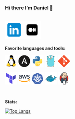 ### Hi there I’m Daniel 👋

<br />
<div>
<a href="https://www.linkedin.com/in/daniel-negreiros-64aa4729/" target="_blank">
  <img align="left" height="60px" src="imgs/linkedin.svg" />
</a>
<a href="https://medium.com/@danielnegreirosb" target="_blank">
  <img align="left" height="60px" src="imgs/medium.svg" />
</a>
</div>
<br />
<br />
<br />
<br />

**Favorite languages and tools:**

<p align="left">
<code><img height="40" src="imgs/linux.svg"></code>
<code><img height="40" src="imgs/ansible.svg"></code>
<code><img height="40" src="imgs/python.svg"></code>
<code><img height="40" src="imgs/go.svg"></code>
<code><img height="40" src="imgs/git.svg"></code>
</p>
<p align="left">
<code><img height="40" src="imgs/terraform.svg"></code>
<code><img height="40" src="imgs/aws.svg"></code>
<code><img height="40" src="imgs/kubernetes.svg"></code>
<code><img height="40" src="imgs/docker.svg"></code>
<code><img height="40" src="imgs/jenkins.svg"></code>
</p>


<br />

**Stats:**

[![Top Langs](https://github-readme-stats.vercel.app/api/top-langs/?username=danielnegreiros)](https://github.com/e/github-readme-stats)
